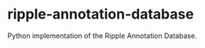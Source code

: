 ripple-annotation-database
===========================

Python implementation of the Ripple Annotation Database.
